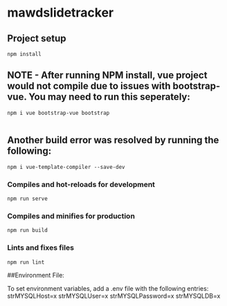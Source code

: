 # mawdslidetracker



## Project setup
```
npm install
```

## NOTE - After running NPM install, vue project would not compile due to issues with bootstrap-vue.  You may need to run this seperately:
```
npm i vue bootstrap-vue bootstrap


```
## Another build error was resolved by running the following:
```
npm i vue-template-compiler --save-dev
```

### Compiles and hot-reloads for development
```
npm run serve
```

### Compiles and minifies for production
```
npm run build
```

### Lints and fixes files
```
npm run lint
```

##Environment File:

To set environment variables, add a .env file with the following entries:
strMYSQLHost=x
strMYSQLUser=x
strMYSQLPassword=x
strMYSQLDB=x
